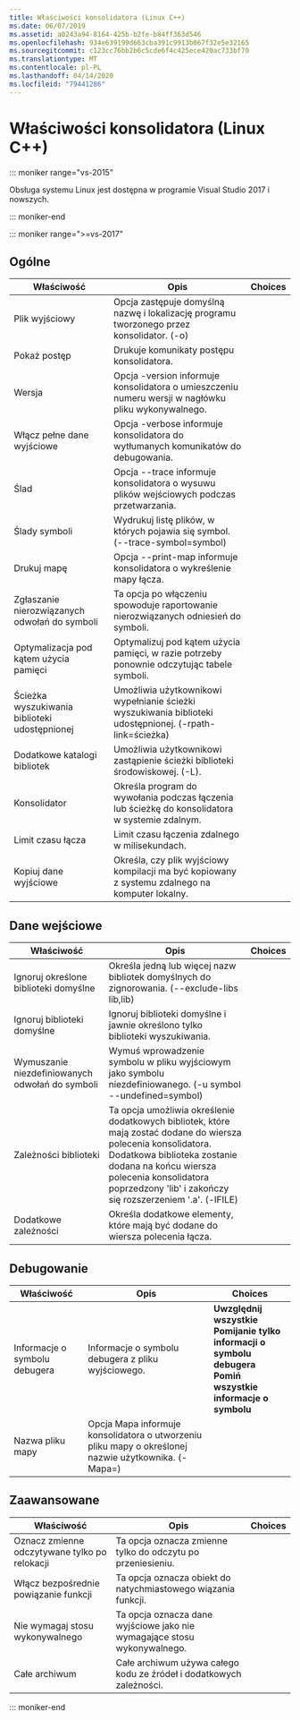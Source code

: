 ```yaml
---
title: Właściwości konsolidatora (Linux C++)
ms.date: 06/07/2019
ms.assetid: a0243a94-8164-425b-b2fe-b84ff363d546
ms.openlocfilehash: 934e639199d663cba391c9913b067f32e5e32165
ms.sourcegitcommit: c123cc76bb2b6c5cde6f4c425ece420ac733bf70
ms.translationtype: MT
ms.contentlocale: pl-PL
ms.lasthandoff: 04/14/2020
ms.locfileid: "79441286"
---
```

# <a name="linker-properties-linux-c"></a>Właściwości konsolidatora (Linux C++)

::: moniker range="vs-2015"

Obsługa systemu Linux jest dostępna w programie Visual Studio 2017 i nowszych.

::: moniker-end

::: moniker range=">=vs-2017"

## <a name="general"></a>Ogólne

| Właściwość | Opis | Choices |
|--|--|--|
| Plik wyjściowy | Opcja zastępuje domyślną nazwę i lokalizację programu tworzonego przez konsolidator. (-o) |
| Pokaż postęp | Drukuje komunikaty postępu konsolidatora. |
| Wersja | Opcja -version informuje konsolidatora o umieszczeniu numeru wersji w nagłówku pliku wykonywalnego. |
| Włącz pełne dane wyjściowe | Opcja -verbose informuje konsolidatora do wytłumanych komunikatów do debugowania. |
| Ślad | Opcja --trace informuje konsolidatora o wysuwu plików wejściowych podczas przetwarzania. |
| Ślady symboli | Wydrukuj listę plików, w których pojawia się symbol. (--trace-symbol=symbol) |
| Drukuj mapę | Opcja --print-map informuje konsolidatora o wykreślenie mapy łącza. |
| Zgłaszanie nierozwiązanych odwołań do symboli | Ta opcja po włączeniu spowoduje raportowanie nierozwiązanych odniesień do symboli. |
| Optymalizacja pod kątem użycia pamięci | Optymalizuj pod kątem użycia pamięci, w razie potrzeby ponownie odczytując tabele symboli. |
| Ścieżka wyszukiwania biblioteki udostępnionej | Umożliwia użytkownikowi wypełnianie ścieżki wyszukiwania biblioteki udostępnionej. (-rpath-link=ścieżka) |
| Dodatkowe katalogi bibliotek | Umożliwia użytkownikowi zastąpienie ścieżki biblioteki środowiskowej. (-L). |
| Konsolidator | Określa program do wywołania podczas łączenia lub ścieżkę do konsolidatora w systemie zdalnym. |
| Limit czasu łącza | Limit czasu łączenia zdalnego w milisekundach. |
| Kopiuj dane wyjściowe | Określa, czy plik wyjściowy kompilacji ma być kopiowany z systemu zdalnego na komputer lokalny. |

## <a name="input"></a>Dane wejściowe

| Właściwość | Opis | Choices |
|--|--|--|
| Ignoruj określone biblioteki domyślne | Określa jedną lub więcej nazw bibliotek domyślnych do zignorowania. (--exclude-libs lib,lib) |
| Ignoruj biblioteki domyślne | Ignoruj biblioteki domyślne i jawnie określono tylko biblioteki wyszukiwania. |
| Wymuszanie niezdefiniowanych odwołań do symboli | Wymuś wprowadzenie symbolu w pliku wyjściowym jako symbolu niezdefiniowanego. (-u symbol --undefined=symbol) |
| Zależności biblioteki | Ta opcja umożliwia określenie dodatkowych bibliotek, które mają zostać dodane do wiersza polecenia konsolidatora. Dodatkowa biblioteka zostanie dodana na końcu wiersza polecenia konsolidatora poprzedzony 'lib' i zakończy się rozszerzeniem '.a'.  (-lFILE) |
| Dodatkowe zależności | Określa dodatkowe elementy, które mają być dodane do wiersza polecenia łącza. |

## <a name="debugging"></a>Debugowanie

| Właściwość | Opis | Choices |
|--|--|--|
| Informacje o symbolu debugera | Informacje o symbolu debugera z pliku wyjściowego. | **Uwzględnij wszystkie**<br>**Pomijanie tylko informacji o symbolu debugera**<br>**Pomiń wszystkie informacje o symbolu**<br> |
| Nazwa pliku mapy | Opcja Mapa informuje konsolidatora o utworzeniu pliku mapy o określonej nazwie użytkownika. (-Mapa=) |

## <a name="advanced"></a>Zaawansowane

| Właściwość | Opis | Choices |
|--|--|--|
| Oznacz zmienne odczytywane tylko po relokacji | Ta opcja oznacza zmienne tylko do odczytu po przeniesieniu. |
| Włącz bezpośrednie powiązanie funkcji | Ta opcja oznacza obiekt do natychmiastowego wiązania funkcji. |
| Nie wymagaj stosu wykonywalnego | Ta opcja oznacza dane wyjściowe jako nie wymagające stosu wykonywalnego. |
| Całe archiwum | Całe archiwum używa całego kodu ze źródeł i dodatkowych zależności. |

::: moniker-end
